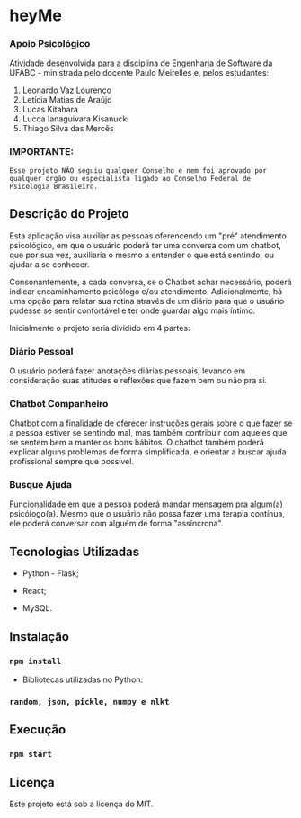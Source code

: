 # heyMe

### Apoio Psicológico

Atividade desenvolvida para a disciplina de Engenharia de Software da UFABC - ministrada pelo docente Paulo Meirelles e, pelos estudantes:

1. Leonardo Vaz Lourenço
1. Letícia Matias de Araújo
1. Lucas Kitahara
1. Lucca Ianaguivara Kisanucki
1. Thiago Silva das Mercês

### IMPORTANTE:

    Esse projeto NÃO seguiu qualquer Conselho e nem foi aprovado por qualquer órgão ou especialista ligado ao Conselho Federal de Psicologia Brasileiro.

## Descrição do Projeto

Esta aplicação visa auxiliar as pessoas oferencendo um "pré" atendimento psicológico, em que o usuário poderá ter uma conversa com um chatbot, que por sua vez, auxiliaria o mesmo a entender o que está sentindo, ou ajudar a se conhecer.

Consonantemente, a cada conversa, se o Chatbot achar necessário, poderá indicar encaminhamento psicólogo e/ou atendimento. Adicionalmente, há uma opção para relatar sua rotina através de um diário para que o usuário pudesse se sentir confortável e ter onde guardar algo mais íntimo. 

Inicialmente o projeto seria dividido em 4 partes:

### Diário Pessoal

O usuário poderá fazer anotações diárias pessoais, levando em consideração suas atitudes e reflexões que fazem bem ou não pra si.

### Chatbot Companheiro

Chatbot com a finalidade de oferecer instruções gerais sobre o que fazer se a pessoa estiver se sentindo mal, mas também contribuir com aqueles que se sentem bem a manter os bons hábitos. O chatbot também poderá explicar alguns problemas de forma simplificada, e orientar a buscar ajuda profissional sempre que possível.

### Busque Ajuda 

Funcionalidade em que a pessoa poderá mandar mensagem pra algum(a) psicólogo(a). Mesmo que o usuário não possa fazer uma terapia contínua, ele poderá conversar com alguém de forma "assíncrona".

## Tecnologias Utilizadas

* Python - Flask;

* React;

* MySQL.


## Instalação

### `npm install`

* Bibliotecas utilizadas no Python:

### `random, json, pickle, numpy e nlkt`

## Execução

### `npm start`

## Licença

Este projeto está sob a licença do MIT.
